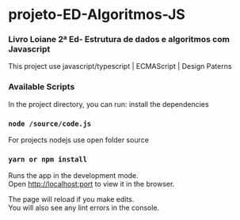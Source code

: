 # projeto-ED-Algoritmos-JS

### Livro Loiane 2ª Ed- Estrutura de dados e algoritmos com Javascript

This project use javascript/typescript | ECMAScript | Design Paterns

### Available Scripts

In the project directory, you can run: 
install the dependencies
### `node /source/code.js` 

For projects nodejs use open folder source
### `yarn or npm install`

Runs the app in the development mode.<br />
Open [http://localhost:port](http://localhost:port) to view it in the browser.

The page will reload if you make edits.<br />
You will also see any lint errors in the console.